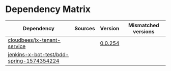 # Dependency Matrix

Dependency | Sources | Version | Mismatched versions
---------- | ------- | ------- | -------------------
[cloudbees/jx-tenant-service](https://github.com/cloudbees/jx-tenant-service) |  | [0.0.254](https://github.com/cloudbees/jx-tenant-service/releases/tag/v0.0.254) | 
[jenkins-x-bot-test/bdd-spring-1574354224](https://github.com/jenkins-x-bot-test/bdd-spring-1574354224.git) |  | []() | 
